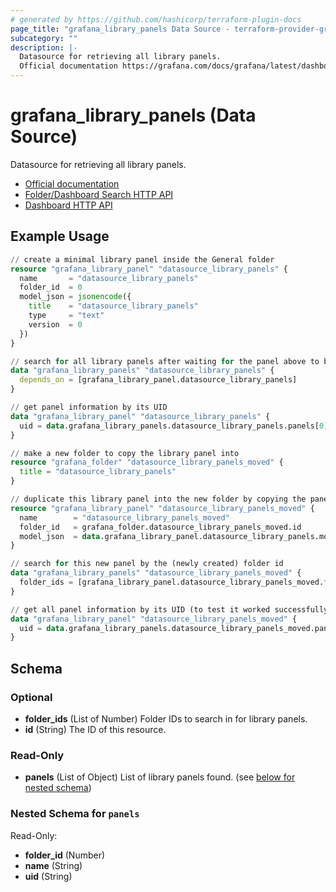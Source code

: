 ```yaml
---
# generated by https://github.com/hashicorp/terraform-plugin-docs
page_title: "grafana_library_panels Data Source - terraform-provider-grafana"
subcategory: ""
description: |-
  Datasource for retrieving all library panels.
  Official documentation https://grafana.com/docs/grafana/latest/dashboards/Folder/Dashboard Search HTTP API https://grafana.com/docs/grafana/latest/http_api/folder_dashboard_search/Dashboard HTTP API https://grafana.com/docs/grafana/latest/http_api/dashboard/
---
```


# grafana_library_panels (Data Source)

Datasource for retrieving all library panels.

* [Official documentation](https://grafana.com/docs/grafana/latest/dashboards/)
* [Folder/Dashboard Search HTTP API](https://grafana.com/docs/grafana/latest/http_api/folder_dashboard_search/)
* [Dashboard HTTP API](https://grafana.com/docs/grafana/latest/http_api/dashboard/)

## Example Usage

```terraform
// create a minimal library panel inside the General folder
resource "grafana_library_panel" "datasource_library_panels" {
  name       = "datasource_library_panels"
  folder_id  = 0
  model_json = jsonencode({
    title    = "datasource_library_panels"
    type     = "text"
    version  = 0
  })
}

// search for all library panels after waiting for the panel above to be created
data "grafana_library_panels" "datasource_library_panels" {
  depends_on = [grafana_library_panel.datasource_library_panels]
}

// get panel information by its UID
data "grafana_library_panel" "datasource_library_panels" {
  uid = data.grafana_library_panels.datasource_library_panels.panels[0].uid
}

// make a new folder to copy the library panel into
resource "grafana_folder" "datasource_library_panels_moved" {
  title = "datasource_library_panels"
}

// duplicate this library panel into the new folder by copying the panel's JSON model
resource "grafana_library_panel" "datasource_library_panels_moved" {
  name        = "datasource_library_panels_moved"
  folder_id   = grafana_folder.datasource_library_panels_moved.id
  model_json  = data.grafana_library_panel.datasource_library_panels.model_json
}

// search for this new panel by the (newly created) folder id
data "grafana_library_panels" "datasource_library_panels_moved" {
  folder_ids = [grafana_library_panel.datasource_library_panels_moved.folder_id]
}

// get all panel information by its UID (to test it worked successfully)
data "grafana_library_panel" "datasource_library_panels_moved" {
  uid = data.grafana_library_panels.datasource_library_panels_moved.panels[0].uid
}
```

<!-- schema generated by tfplugindocs -->
## Schema

### Optional

- **folder_ids** (List of Number) Folder IDs to search in for library panels.
- **id** (String) The ID of this resource.

### Read-Only

- **panels** (List of Object) List of library panels found. (see [below for nested schema](#nestedatt--panels))

<a id="nestedatt--panels"></a>
### Nested Schema for `panels`

Read-Only:

- **folder_id** (Number)
- **name** (String)
- **uid** (String)


